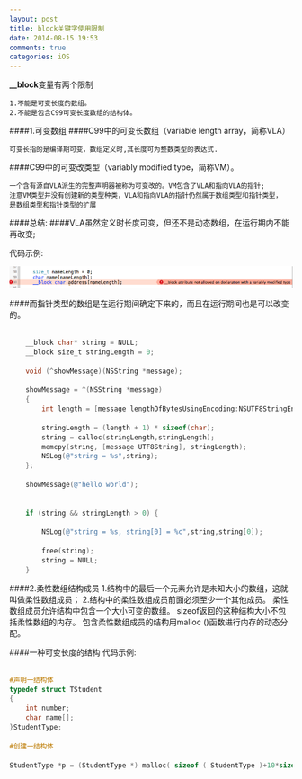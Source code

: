 ```yaml
---
layout: post
title: block关键字使用限制
date: 2014-08-15 19:53
comments: true
categories: iOS
---
```


 
**__block**变量有两个限制
    
    1.不能是可变长度的数组。
    2.不能是包含C99可变长度数组的结构体。
    

####1.可变数组
####C99中的可变长数组（variable length array，简称VLA）
    
    可变长指的是编译期可变，数组定义时,其长度可为整数类型的表达式.
    
####C99中的可变改类型（variably modified type，简称VM）。    
  
    一个含有源自VLA派生的完整声明器被称为可变改的。VM包含了VLA和指向VLA的指针;
    注意VM类型并没有创建新的类型种类，VLA和指向VLA的指针仍然属于数组类型和指针类型，
    是数组类型和指针类型的扩展
    
####总结:
####VLA虽然定义时长度可变，但还不是动态数组，在运行期内不能再改变;

代码示例:

![image](/images/post/2014-08-15-__block-shi-yong-xian-zhi/var_length_demo.png)

####而指针类型的数组是在运行期间确定下来的，而且在运行期间也是可以改变的。

``` objective-c

    __block char* string = NULL;
    __block size_t stringLength = 0;
    
    void (^showMessage)(NSString *message);
    
    showMessage = ^(NSString *message)
    {
        int length = [message lengthOfBytesUsingEncoding:NSUTF8StringEncoding];
        
        stringLength = (length + 1) * sizeof(char);
        string = calloc(stringLength,stringLength);
        memcpy(string, [message UTF8String], stringLength);
        NSLog(@"string = %s",string);
    };
    
    showMessage(@"hello world");
  
    
    if (string && stringLength > 0) {
        
        NSLog(@"string = %s, string[0] = %c",string,string[0]);
        
        free(string);
        string = NULL;
    }


```
    
 
####2.柔性数组结构成员
     1.结构中的最后一个元素允许是未知大小的数组，这就叫做柔性数组成员；
     2.结构中的柔性数组成员前面必须至少一个其他成员。
     柔性数组成员允许结构中包含一个大小可变的数组。
     sizeof返回的这种结构大小不包括柔性数组的内存。
     包含柔性数组成员的结构用malloc ()函数进行内存的动态分配。
     

####一种可变长度的结构 代码示例:

``` objective-c

#声明一结构体
typedef struct TStudent
{
    int number;
    char name[];
}StudentType;

#创建一结构体

StudentType *p = (StudentType *) malloc( sizeof ( StudentType )+10*sizeof(char));

```
     
 
